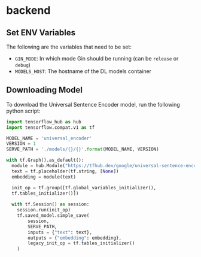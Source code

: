 # backend

## Set ENV Variables

The following are the variables that need to be set:

- `GIN_MODE`: In which mode Gin should be running (can be `release` or `debug`)
- `MODELS_HOST`: The hostname of the DL models container

## Downloading Model

To download the Universal Sentence Encoder model, run the following python script:

```python
import tensorflow_hub as hub
import tensorflow.compat.v1 as tf

MODEL_NAME = 'universal_encoder'
VERSION = 1
SERVE_PATH = './models/{}/{}'.format(MODEL_NAME, VERSION)

with tf.Graph().as_default():
  module = hub.Module("https://tfhub.dev/google/universal-sentence-encoder/2")
  text = tf.placeholder(tf.string, [None])
  embedding = module(text)

  init_op = tf.group([tf.global_variables_initializer(), 
  tf.tables_initializer()])
  
  with tf.Session() as session:
    session.run(init_op)
    tf.saved_model.simple_save(
        session,
        SERVE_PATH,
        inputs = {"text": text},
        outputs = {"embedding": embedding},
        legacy_init_op = tf.tables_initializer()
    )
```

